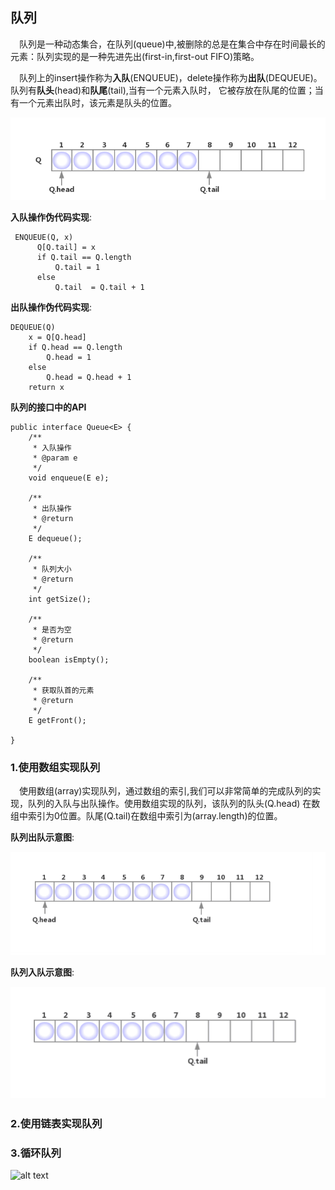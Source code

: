  ## 队列
 &ensp;&ensp;队列是一种动态集合，在队列(queue)中,被删除的总是在集合中存在时间最长的元素：队列实现的是一种先进先出(first-in,first-out FIFO)策略。
 
  &ensp;&ensp;队列上的insert操作称为**入队**(ENQUEUE)，delete操作称为**出队**(DEQUEUE)。队列有**队头**(head)和**队尾**(tail),当有一个元素入队时，
  它被存放在队尾的位置；当有一个元素出队时，该元素是队头的位置。
  
  <div align="center">
     <img src="https://github.com/FunCheney/data-structure/blob/master/src/main/java/com/fchen/datastructure/queue/image/queue1.jpg">
  </div>
  
 **入队操作伪代码实现**:
 ```
  ENQUEUE(Q, x)
       Q[Q.tail] = x
       if Q.tail == Q.length
           Q.tail = 1
       else
           Q.tail  = Q.tail + 1
  ```
 **出队操作伪代码实现**:
 ```
 DEQUEUE(Q)
     x = Q[Q.head]
     if Q.head == Q.length
         Q.head = 1
     else
         Q.head = Q.head + 1
     return x
```
**队列的接口中的API**
```
public interface Queue<E> {
    /**
     * 入队操作
     * @param e
     */
    void enqueue(E e);

    /**
     * 出队操作
     * @return
     */
    E dequeue();

    /**
     * 队列大小
     * @return
     */
    int getSize();

    /**
     * 是否为空
     * @return
     */
    boolean isEmpty();

    /**
     * 获取队首的元素
     * @return
     */
    E getFront();

}
```
 ###  1.使用数组实现队列
 &ensp;&ensp;使用数组(array)实现队列，通过数组的索引,我们可以非常简单的完成队列的实现，队列的入队与出队操作。使用数组实现的队列，该队列的队头(Q.head)
 在数组中索引为0位置。队尾(Q.tail)在数组中索引为(array.length)的位置。

**队列出队示意图**:
<div align="center">
     <img src="https://github.com/FunCheney/data-structure/blob/master/src/main/java/com/fchen/datastructure/queue/image/dequeue.gif">
  </div>

**队列入队示意图**:
  <div align="center">
     <img src="https://github.com/FunCheney/data-structure/blob/master/src/main/java/com/fchen/datastructure/queue/image/enqueue.gif">
  </div>
  
 ###  2.使用链表实现队列
 
 
 ###  3.循环队列
 ![alt text](./linkedlist/data-mapper.png "Data Mapper")
 
 
